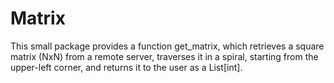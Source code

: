 # Matrix

This small package provides a function get_matrix, which retrieves a square matrix (NxN) from a remote server, traverses it in a spiral, starting from the upper-left corner, and returns it to the user as a List[int].